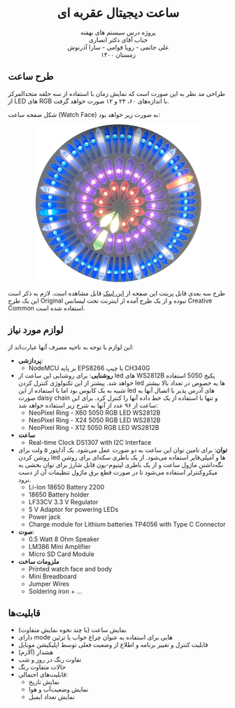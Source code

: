 <h1 align="center">
    ساعت دیجیتال عقربه ای
</h1>
<p align="center">
پروژه درس سیستم های نهفته
<br>
جناب آقای دکتر انصاری
<br>
علی حاتمی - رویا قوامی - سارا آذرنوش
<br>
زمستان ۱۴۰۰
</p>


## طرح ساعت

طراحی مد نظر به این صورت است که نمایش زمان با استفاده از سه حلقه متحدالمرکز از LED های RGB با اندازه‌های ۶۰، ۲۴ و ۱۲ صورت خواهد گرفت.

شکل صفحه ساعت (Watch Face) به صورت زیر خواهد بود:

<div  align="center">
<img src="./watchface.png">
</div>

طرح سه بعدی قابل پرینت این صفحه از 
[این لینک](https://skfb.ly/oroGy)
قابل مشاهده است. لازم به ذکر است این یک طرح Original نبوده و از یک طرح آمده از اینترنت تحت لیسانس Creative Common استفاده شده است.

## لوازم مورد نیاز
این لوازم با توجه به ناحیه مصرف آنها عبارت‌اند از:

- **پردازشی**:
  - NodeMCU بر پایه EPS8266 با چیپ CH340G
- **روشنایی**: برای روشنایی این ساعت از led های WS2812B پکیج 5050 استفاده خواهد شد. پیشتر از این تکنولوژی کنترل کردن led ها به خصوص در تعداد بالا بیشتر شبیه به یک کابوس بود اما با استفاده از این led های آدرس پذیر با اتصال آنها به صورت daisy chain و تنها با استفاده از یک خط داده آنها را کنترل کرد. برای این ساعت از ۹۶ عدد از آنها به شرح زیر استفاده خواهد شد:
  - NeoPixel Ring - X60 5050 RGB LED WS2812B
  - NeoPixel Ring - X24 5050 RGB LED WS2812B
  - NeoPixel Ring - X12 5050 RGB LED WS2812B
- **ساعت**
  - Real-time Clock DS1307 with I2C Interface
- **توان**: برای تامین توان این ساعت به دو صورت عمل می‌شود. یک آداپتور ۵ ولت برای روشن کردن led ها و آمپلی‌فایر استفاده می‌شود. از یک باطری سکه‌ای برای روشن نگه‌داشتن ماژول ساعت و از یک باطری لیتیوم-یون قابل شارژ برای توان بخشی به میکروکنترلر استفاده می‌شود تا در صورت قطع برق ماژول تنظیمات آن از دست نرود.
  - Li-Ion 18650 Battery 2200
  - 18650 Battery holder
  - LF33CV 3.3 V Regulator
  - 5 V Adaptor for powering LEDs
  - Power jack
  - Charge module for Lithium batteries TP4056 with Type C Connector
- **صوت**:
  - 0.5 Watt 8 Ohm Speaker
  - LM386 Mini Amplifier
  - Micro SD Card Module
- **ملزومات ساخت**
  - Printed watch face and body
  - Mini Breadboard 
  - Jumper Wires
  - Soldering iron + ...

## قابلیت‌ها
- نمایش ساعت (با چند نحوه نمایش متفاوت)
- دارای mode هایی برای استفاده به عنوان چراغ خواب یا تزئین
- قابلیت کنترل و تغییر برنامه و اطلاع از وضعیت فعلی توسط اپلیکیشن موبایل
- هشدار (آلارم)
- تفاوت رنگ در روز و شب
- حالات متفاوت رنگ
- قابلیت‌های احتمالی:
  - نمایش تاریخ
  - نمایش وضعیت‌آب و هوا
  - نمایش تعداد ایمیل